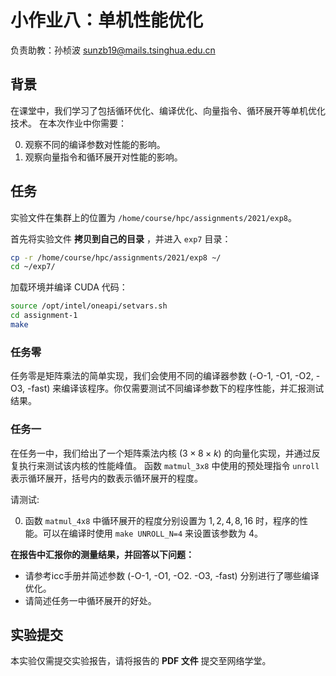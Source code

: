 # 小作业八：单机性能优化

负责助教：孙桢波 sunzb19@mails.tsinghua.edu.cn

## 背景

在课堂中，我们学习了包括循环优化、编译优化、向量指令、循环展开等单机优化技术。
在本次作业中你需要：

0. 观察不同的编译参数对性能的影响。
1. 观察向量指令和循环展开对性能的影响。

## 任务

实验文件在集群上的位置为 `/home/course/hpc/assignments/2021/exp8`。

首先将实验文件 **拷贝到自己的目录** ，并进入 `exp7` 目录：

```bash
cp -r /home/course/hpc/assignments/2021/exp8 ~/
cd ~/exp7/
```

加载环境并编译 CUDA 代码：

```bash
source /opt/intel/oneapi/setvars.sh
cd assignment-1
make
```

### 任务零

任务零是矩阵乘法的简单实现，我们会使用不同的编译器参数 (-O-1, -O1, -O2, -O3, -fast) 来编译该程序。你仅需要测试不同编译参数下的程序性能，并汇报测试结果。

### 任务一

在任务一中，我们给出了一个矩阵乘法内核 ($3 \times 8 \times k$) 的向量化实现，并通过反复执行来测试该内核的性能峰值。
函数 `matmul_3x8` 中使用的预处理指令 `unroll` 表示循环展开，括号内的数表示循环展开的程度。

请测试:

0. 函数 `matmul_4x8` 中循环展开的程度分别设置为 $1, 2, 4, 8, 16$ 时，程序的性能。可以在编译时使用 `make UNROLL_N=4` 来设置该参数为 $4$。

**在报告中汇报你的测量结果，并回答以下问题：**

* 请参考icc手册并简述参数 (-O-1, -O1, -O2. -O3, -fast) 分别进行了哪些编译优化。
* 请简述任务一中循环展开的好处。

## 实验提交

本实验仅需提交实验报告，请将报告的 **PDF 文件** 提交至网络学堂。